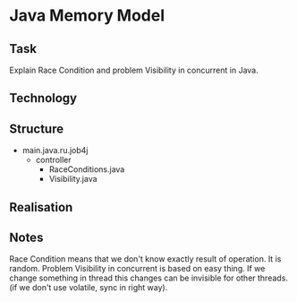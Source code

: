 # Java Memory Model


## Task

Explain Race Condition and problem Visibility in concurrent in Java.


## Technology
 	


## Structure

-	main.java.ru.job4j
	+ 	controller
		+	RaceConditions.java
		+	Visibility.java

		
## Realisation


 
## Notes

Race Condition means that we don't know exactly result of operation. It is random.
Problem Visibility in concurrent is based on easy thing. If we change something in  thread this changes can be invisible for other threads.
(if we don't use volatile, sync in right way).

















